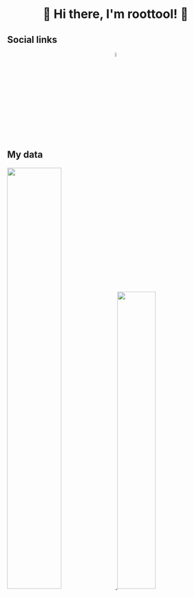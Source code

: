 <h1 align="center">
  🤖 Hi there, I'm roottool! 👋
</h1>

## Social links

<div align="center">
  <a href="https://twitter.com/roottool">
      <img width="5%" src="https://user-images.githubusercontent.com/11808736/126438225-4fb016fd-1147-4338-8785-95dc07c1d4c7.png" />
  </a>
</div>

## My data

<div>
  <span>
    <a href="https://github.com/anuraghazra/github-readme-stats">
      <img width="50%" src="https://github-readme-stats-roottool.vercel.app/api?username=roottool&show_icons=true&theme=tokyonight" />
    </a>
  </span>
  <span>
    <a href="https://github.com/anuraghazra/convoychat">
      <img width="42%" src="https://github-readme-stats-roottool.vercel.app/api/top-langs/?username=roottool&layout=compact&theme=tokyonight" />
    </a>
  </span>
</div>

<!--
**roottool/roottool** is a ✨ _special_ ✨ repository because its `README.md` (this file) appears on your GitHub profile.

Here are some ideas to get you started:

- 🔭 I’m currently working on ...
- 🌱 I’m currently learning ...
- 👯 I’m looking to collaborate on ...
- 🤔 I’m looking for help with ...
- 💬 Ask me about ...
- 📫 How to reach me: ...
- 😄 Pronouns: ...
- ⚡ Fun fact: ...
-->
